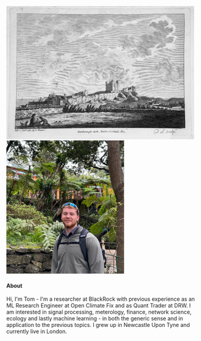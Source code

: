 <p float="left">
  <img src="assets/images/bamburgh.jpg" alt="Bamburgh Castle" height="350" />
  <img src="assets/images/me.jpg" height="350" /> 
</p>


#### About
Hi, I'm Tom - I'm a researcher at BlackRock with previous experience as an ML Research Engineer at Open Climate Fix and as Quant Trader at DRW. I am interested in signal processing, meterology, finance, network science, ecology and lastly machine learning - in both the generic sense and in application to the previous topics. I grew up in Newcastle Upon Tyne and currently live in London.